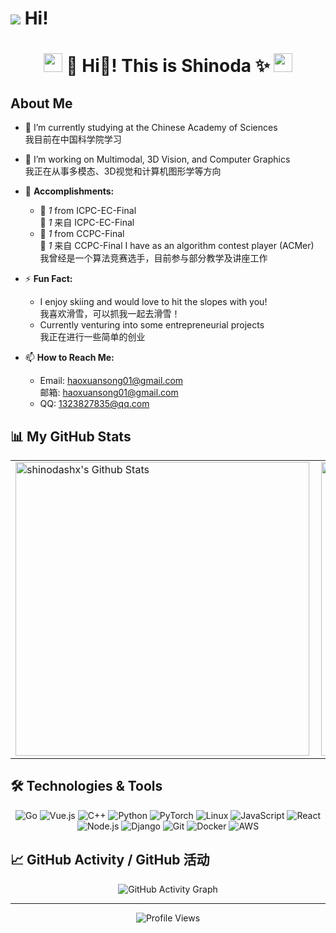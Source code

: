 <div>
 <h1> 
<img src="https://slackmojis.com/emojis/3643-cool-doge/image/1643514389/cool-doge.gif"></img>
Hi! </h1>
</div>
<h1 align="center"><img src="https://slackmojis.com/emojis/8268-blob-hype/image/1643514812/blob-hype.gif" width="30" />
👋 Hi🤪! This is Shinoda ✨
<img src="https://slackmojis.com/emojis/8268-blob-hype/image/1643514812/blob-hype.gif" width="30" />
</h1>


## About Me

- 🔭 I’m currently studying at the Chinese Academy of Sciences  
     我目前在中国科学院学习

- 🌱 I’m working on Multimodal, 3D Vision, and Computer Graphics  
     我正在从事多模态、3D视觉和计算机图形学等方向

- 🏅 **Accomplishments:**  
  - 🥈 *1* from ICPC-EC-Final  
    🥈 *1* 来自 ICPC-EC-Final
  - 🥈 *1* from CCPC-Final  
    🥈 *1* 来自 CCPC-Final
  I have as an algorithm contest player (ACMer)  
  我曾经是一个算法竞赛选手，目前参与部分教学及讲座工作

- ⚡ **Fun Fact:**  
  - I enjoy skiing and would love to hit the slopes with you!  
    我喜欢滑雪，可以抓我一起去滑雪！
  - Currently venturing into some entrepreneurial projects  
    我正在进行一些简单的创业

- 📫 **How to Reach Me:**  
  - Email: [haoxuansong01@gmail.com](mailto:haoxuansong01@gmail.com)  
    邮箱: [haoxuansong01@gmail.com](mailto:haoxuansong01@gmail.com)
  - QQ: [1323827835@qq.com](mailto:1323827835@qq.com)



## 📊 My GitHub Stats

<table>
    <tr>
      <td>
      <img align="left" width="470px" src="https://github-readme-stats.vercel.app/api?username=shinodashx&include_all_commits=true&count_private=true&show_icons=true&line_height=20&title_color=7A7ADB&icon_color=2234AE&text_color=D3D3D3&bg_color=0,000000,130F40" alt="shinodashx's Github Stats">
      </td>
        <td><img width="470px" align="rigth" src="https://github-readme-stats.vercel.app/api/top-langs/?username=shinodashx&layout=compact&&hide=javascript,html,css&count_private=true&show_icons=true&line_height=20&title_color=7A7ADB&icon_color=2234AE&text_color=D3D3D3&bg_color=0,000000,130F40"/></td> 
    </tr>   
</table>

<!-- <table>
    <tr>
      <td>
        <img align="left" width="470px" src="stats.png" alt="shinodashx's Github Stats">
      </td>
      <td>
        <img width="470px" align="right" src="top-langs.png" alt="shinodashx's Top Languages">
      </td> 
    </tr>   
</table> -->

## 🛠️ Technologies & Tools

<p align="center">
  <img src="https://img.shields.io/badge/Go-00ADD8?style=for-the-badge&logo=go&logoColor=white" alt="Go" />
  <img src="https://img.shields.io/badge/Vue.js-4FC08D?style=for-the-badge&logo=vue.js&logoColor=white" alt="Vue.js" />
  <img src="https://img.shields.io/badge/C++-00599C?style=for-the-badge&logo=c%2B%2B&logoColor=white" alt="C++" />
  <img src="https://img.shields.io/badge/Python-3776AB?style=for-the-badge&logo=python&logoColor=white" alt="Python" />
  <img src="https://img.shields.io/badge/PyTorch-EE4C2C?style=for-the-badge&logo=pytorch&logoColor=white" alt="PyTorch" />
  <img src="https://img.shields.io/badge/Linux-FCC624?style=for-the-badge&logo=linux&logoColor=black" alt="Linux" />
  <img src="https://img.shields.io/badge/JavaScript-F7DF1E?style=for-the-badge&logo=javascript&logoColor=black" alt="JavaScript" />
  <img src="https://img.shields.io/badge/React-61DAFB?style=for-the-badge&logo=react&logoColor=black" alt="React" />
  <img src="https://img.shields.io/badge/Node.js-339933?style=for-the-badge&logo=nodedotjs&logoColor=white" alt="Node.js" />
  <img src="https://img.shields.io/badge/Django-092E20?style=for-the-badge&logo=django&logoColor=white" alt="Django" />
  <img src="https://img.shields.io/badge/Git-F05032?style=for-the-badge&logo=git&logoColor=white" alt="Git" />
  <img src="https://img.shields.io/badge/Docker-2496ED?style=for-the-badge&logo=docker&logoColor=white" alt="Docker" />
  <img src="https://img.shields.io/badge/AWS-232F3E?style=for-the-badge&logo=amazon-aws&logoColor=white" alt="AWS" />
</p>

## 📈 GitHub Activity / GitHub 活动

<p align="center">
  <img src="https://github-readme-activity-graph.vercel.app/graph?username=shinodashx&theme=react-dark&area=true" alt="GitHub Activity Graph" />
</p>


---

<p align="center">
  <img src="https://komarev.com/ghpvc/?username=shinodashx&color=brightgreen&style=flat" alt="Profile Views" />
</p>